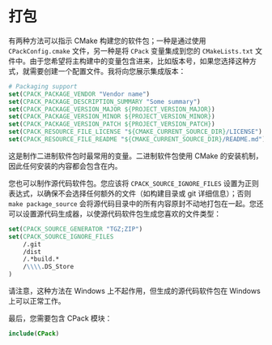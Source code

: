 # 打包

有两种方法可以指示 CMake 构建您的软件包；一种是通过使用 `CPackConfig.cmake` 文件，另一种是将 `CPack` 变量集成到您的 `CMakeLists.txt` 文件中。由于您希望将主构建中的变量包含进来，比如版本号，如果您选择这种方式，就需要创建一个配置文件。我将向您展示集成版本：

```cmake
# Packaging support
set(CPACK_PACKAGE_VENDOR "Vendor name")
set(CPACK_PACKAGE_DESCRIPTION_SUMMARY "Some summary")
set(CPACK_PACKAGE_VERSION_MAJOR ${PROJECT_VERSION_MAJOR})
set(CPACK_PACKAGE_VERSION_MINOR ${PROJECT_VERSION_MINOR})
set(CPACK_PACKAGE_VERSION_PATCH ${PROJECT_VERSION_PATCH})
set(CPACK_RESOURCE_FILE_LICENSE "${CMAKE_CURRENT_SOURCE_DIR}/LICENSE")
set(CPACK_RESOURCE_FILE_README "${CMAKE_CURRENT_SOURCE_DIR}/README.md")
```

这是制作二进制软件包时最常用的变量。二进制软件包使用 CMake 的安装机制，因此任何安装的内容都会包含在内。

您也可以制作源代码软件包。您应该将 `CPACK_SOURCE_IGNORE_FILES` 设置为正则表达式，以确保不会选择任何额外的文件（如构建目录或 git 详细信息）；否则 `make package_source` 会将源代码目录中的所有内容原封不动地打包在一起。您还可以设置源代码生成器，以使源代码软件包生成您喜欢的文件类型：

```cmake
set(CPACK_SOURCE_GENERATOR "TGZ;ZIP")
set(CPACK_SOURCE_IGNORE_FILES
    /.git
    /dist
    /.*build.*
    /\\\\.DS_Store
)
```

请注意，这种方法在 Windows 上不起作用，但生成的源代码软件包在 Windows 上可以正常工作。

最后，您需要包含 CPack 模块：

```cmake
include(CPack)
```
